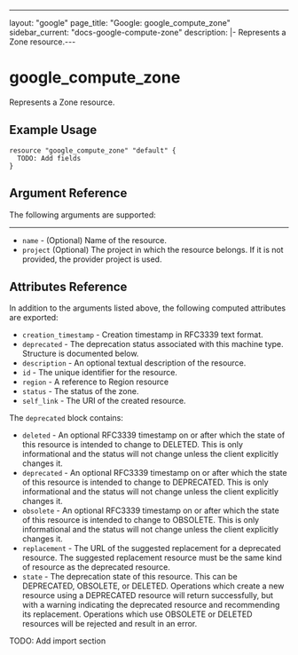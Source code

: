 <!---
 ----------------------------------------------------------------------------

     ***     AUTO GENERATED CODE    ***    AUTO GENERATED CODE     ***

 ----------------------------------------------------------------------------

     This file is automatically generated and manual changes will be
     clobbered when the file is regenerated.

     Please read more about how to change this file in
     .github/CONTRIBUTING.md.

 ----------------------------------------------------------------------------
--->
---
layout: "google"
page_title: "Google: google_compute_zone"
sidebar_current: "docs-google-compute-zone"
description: |-
  Represents a Zone resource.---

# google\_compute\_zone

Represents a Zone resource.


## Example Usage

```hcl
resource "google_compute_zone" "default" {
  TODO: Add fields
}
```

## Argument Reference

The following arguments are supported:



- - -

* `name` -
  (Optional)
  Name of the resource.
* `project` (Optional) The project in which the resource belongs.
    If it is not provided, the provider project is used.



## Attributes Reference

In addition to the arguments listed above, the following computed attributes are exported:

* `creation_timestamp` -
  Creation timestamp in RFC3339 text format.
* `deprecated` -
  The deprecation status associated with this machine type.
  Structure is documented below.
* `description` -
  An optional textual description of the resource.
* `id` -
  The unique identifier for the resource.
* `region` -
  A reference to Region resource
* `status` -
  The status of the zone.
* `self_link` - The URI of the created resource.


The `deprecated` block contains:
* `deleted` -
  An optional RFC3339 timestamp on or after which the state of this
resource is intended to change to DELETED. This is only
informational and the status will not change unless the client
explicitly changes it.
* `deprecated` -
  An optional RFC3339 timestamp on or after which the state of this
resource is intended to change to DEPRECATED. This is only
informational and the status will not change unless the client
explicitly changes it.
* `obsolete` -
  An optional RFC3339 timestamp on or after which the state of this
resource is intended to change to OBSOLETE. This is only
informational and the status will not change unless the client
explicitly changes it.
* `replacement` -
  The URL of the suggested replacement for a deprecated resource.
The suggested replacement resource must be the same kind of
resource as the deprecated resource.
* `state` -
  The deprecation state of this resource. This can be DEPRECATED,
OBSOLETE, or DELETED. Operations which create a new resource
using a DEPRECATED resource will return successfully, but with a
warning indicating the deprecated resource and recommending its
replacement. Operations which use OBSOLETE or DELETED resources
will be rejected and result in an error.
  
  
  
  
  





TODO: Add import section
